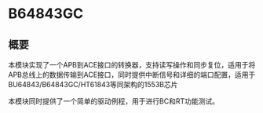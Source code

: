 # B64843GC

## 概要

本模块实现了一个APB到ACE接口的转换器，支持读写操作和同步复位，适用于将APB总线上的数据传输到ACE接口，同时提供中断信号和详细的端口配置，适用于BU64843/B64843GC/HT61843等同架构的1553B芯片

本模块同时提供了一个简单的驱动例程，用于进行BC和RT功能测试。
